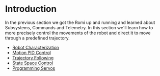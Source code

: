 # Introduction
In the previous section we got the Romi up and running and learned about Subsystems, Commands and Telemetry.  In this section we'll learn how to more precisely control the movements of the robot and direct it to move through a predefined trajectory.
 
- [Robot Characterization](romiCharacterization.md)
- [Motion PID Control](romiPID.md)
- [Trajectory Following](romiTrajectory.md)
- [State Space Control](romiStateSpace.md)
- [Programming Servos](romiServos.md)
<!-- Velocity PID Control  -->
<!-- - [Filters](romiFilters) -->